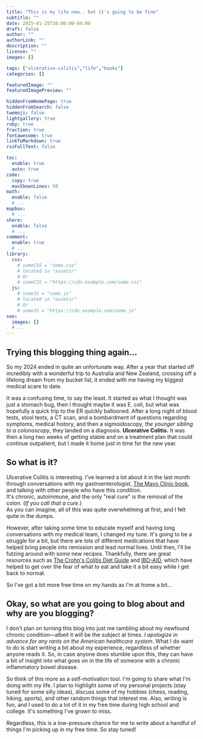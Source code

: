```yaml
---
title: "This is my life now.. but it's going to be fine"
subtitle: ""
date: 2025-01-25T16:00:00-04:00
draft: false
author: ""
authorLink: ""
description: ""
license: ""
images: []

tags: ["ulcerative-colitis","life","books"]
categories: []

featuredImage: ""
featuredImagePreview: ""

hiddenFromHomePage: true
hiddenFromSearch: false
twemoji: false
lightgallery: true
ruby: true
fraction: true
fontawesome: true
linkToMarkdown: true
rssFullText: false

toc:
  enable: true
  auto: true
code:
  copy: true
  maxShownLines: 50
math:
  enable: false
  # ...
mapbox:
  # ...
share:
  enable: false
  # ...
comment:
  enable: true
  # ...
library:
  css:
    # someCSS = "some.css"
    # located in "assets/"
    # Or
    # someCSS = "https://cdn.example.com/some.css"
  js:
    # someJS = "some.js"
    # located in "assets/"
    # Or
    # someJS = "https://cdn.example.com/some.js"
seo:
  images: []
  # ...
---
```

## Trying this blogging thing again...  

So my 2024 ended in quite an unfortunate way. After a year that started off incredibly with a wonderful trip to Australia and New Zealand, crossing off a lifelong dream from my bucket list, it ended with me having my biggest medical scare to date.  

It was a confusing time, to say the least. It started as what I thought was just a stomach bug, then I thought maybe it was E. coli, but what was hopefully a quick trip to the ER quickly ballooned. After a long night of blood tests, stool tests, a CT scan, and a bombardment of questions regarding symptoms, medical history, and then a sigmoidoscopy, _the younger sibling to a colonoscopy_, they landed on a diagnosis. **Ulcerative Colitis.** It was then a long two weeks of getting stable and on a treatment plan that could continue outpatient, but I made it home just in time for the new year.  

## So what is it?  

Ulcerative Colitis is interesting. I've learned a lot about it in the last month through conversations with my gastroenterologist, [The Mayo Clinic book](https://order.store.mayoclinic.com/flex/mmv/CRNUC01/?utm_source=MC-DotOrg-PS&utm_medium=Link&utm_campaign=CrohnsColitis-Book&utm_content=CROHN), and talking with other people who have this condition.  
It's chronic, autoimmune, and the only "real cure" is the removal of the colon. (_If you call that a cure._)  
As you can imagine, all of this was quite overwhelming at first, and I felt quite in the dumps.  

However, after taking some time to educate myself and having long conversations with my medical team, I changed my tune. It's going to be a struggle for a bit, but there are lots of different medications that have helped bring people into remission and lead normal lives. Until then, I'll be futzing around with some new recipes. Thankfully, there are great resources such as [The Crohn's Colitis Diet Guide](https://www.amazon.com/Crohns-Colitis-Diet-Guide-Recipe) and [IBD-AID](https://www.umassmed.edu/nutrition/ibd/ibdaid/), which have helped to get over the fear of what to eat and take it a bit easy while I get back to normal.  

So I've got a bit more free time on my hands as I'm at home a bit...  

## Okay, so what are you going to blog about and why are you blogging?  

I don't plan on turning this blog into just me rambling about my newfound chronic condition—albeit it will be the subject at times. _I apologize in advance for any rants on the American healthcare system_.  What I do want to do is start writing a bit about my experience, regardless of whether anyone reads it. So, in case anyone does stumble upon this, they can have a bit of insight into what goes on in the life of someone with a chronic inflammatory bowel disease.  

So think of this more as a self-motivation tool. I'm going to share what I'm doing with my life. I plan to highlight some of my personal projects (stay tuned for some silly ideas), discuss some of my hobbies (chess, reading, hiking, sports), and other random things that interest me. Also, writing is fun, and I used to do a lot of it in my free time during high school and college. It's something I've grown to miss.  

Regardless, this is a low-pressure chance for me to write about a handful of things I'm picking up in my free time. So stay tuned!
